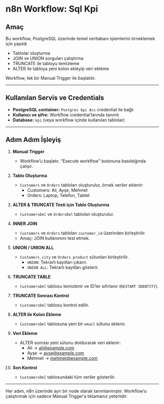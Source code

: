 # n8n Workflow: Sql Kpi

## Amaç

Bu workflow, PostgreSQL üzerinde temel veritabanı işlemlerini örneklemek için yapıldı

- Tablolar oluşturma
- JOIN ve UNION sorguları çalıştırma
- TRUNCATE ile tabloyu temizleme
- ALTER ile tabloya yeni kolon ekleyip veri ekleme

Workflow, tek bir Manual Trigger ile başlatılır.

---

## Kullanılan Servis ve Credentials

- **PostgreSQL container:** `Postgres kpi Acc` credential ile bağlı
- **Kullanıcı ve şifre:** Workflow credential’larında tanımlı
- **Database:** `kpi` (veya workflow içinde kullanılan tablolar)

---

## Adım Adım İşleyiş

1. **Manual Trigger**
   - Workflow’u başlatır. “Execute workflow” butonuna basıldığında çalışır.

2. **Tablo Oluşturma**
   - `Customers` ve `Orders` tabloları oluşturulur, örnek veriler eklenir:
     - Customers: Ali, Ayşe, Mehmet
     - Orders: Laptop, Telefon, Tablet

3. **ALTER & TRUNCATE Testi için Tablo Oluşturma**
   - `CustomersDel` ve `OrdersDel` tabloları oluşturulur.

4. **INNER JOIN**
   - `Customers` ve `Orders` tabloları `customer_id` üzerinden birleştirilir.
   - Amaç: JOIN kullanımını test etmek.

5. **UNION / UNION ALL**
   - `Customers.city` ve `Orders.product` sütunları birleştirilir.
     - `UNION`: Tekrarlı kayıtları çıkarır.
     - `UNION ALL`: Tekrarlı kayıtları gösterir.

6. **TRUNCATE TABLE**
   - `CustomersDel` tablosu temizlenir ve ID’ler sıfırlanır (`RESTART IDENTITY`).

7. **TRUNCATE Sonrası Kontrol**
   - `CustomersDel` tablosu kontrol edilir.

8. **ALTER ile Kolon Ekleme**
   - `CustomersDel` tablosuna yeni bir `email` sütunu eklenir.

9. **Veri Ekleme**
   - ALTER sonrası yeni sütunu doldurarak veri eklenir:
     - Ali → ali@example.com
     - Ayşe → ayse@example.com
     - Mehmet → mehmet@example.com

10. **Son Kontrol**
    - `CustomersDel` tablosundaki tüm veriler gösterilir.

---

Her adım, n8n üzerinde ayrı bir node olarak tanımlanmıştır. Workflow’u çalıştırmak için sadece Manual Trigger’a tıklamanız yeterlidir.
